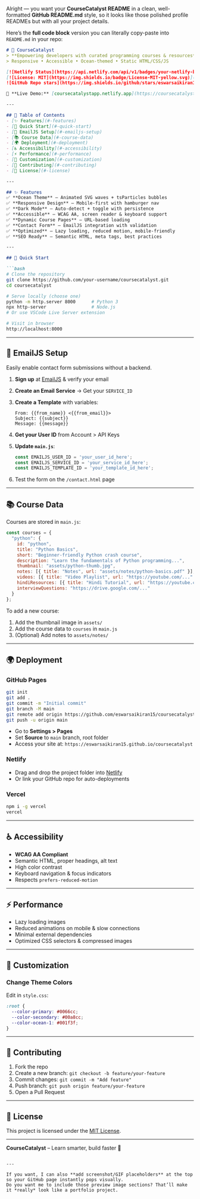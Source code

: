 Alright — you want your **CourseCatalyst README** in a clean, well-formatted **GitHub README.md** style, so it looks like those polished profile READMEs but with all your project details.

Here’s the **full code block** version you can literally copy-paste into `README.md` in your repo:

````markdown
# 🌊 CourseCatalyst
> **Empowering developers with curated programming courses & resources**  
> Responsive • Accessible • Ocean-themed • Static HTML/CSS/JS

[![Netlify Status](https://api.netlify.com/api/v1/badges/your-netlify-badge/deploy-status)](https://coursecatalystapp.netlify.app/)  
[![License: MIT](https://img.shields.io/badge/License-MIT-yellow.svg)](LICENSE)  
![GitHub Repo stars](https://img.shields.io/github/stars/eswarsaikiran15/coursecatalyst?style=social)  

🔗 **Live Demo:** [coursecatalystapp.netlify.app](https://coursecatalystapp.netlify.app/)

---

## 📖 Table of Contents
- [✨ Features](#-features)
- [🚀 Quick Start](#-quick-start)
- [📧 EmailJS Setup](#-emailjs-setup)
- [📚 Course Data](#-course-data)
- [🌍 Deployment](#-deployment)
- [♿ Accessibility](#-accessibility)
- [⚡ Performance](#-performance)
- [🎨 Customization](#-customization)
- [🤝 Contributing](#-contributing)
- [📄 License](#-license)

---

## ✨ Features
✅ **Ocean Theme** – Animated SVG waves + tsParticles bubbles  
✅ **Responsive Design** – Mobile-first with hamburger nav  
✅ **Dark Mode** – Auto-detect + toggle with persistence  
✅ **Accessible** – WCAG AA, screen reader & keyboard support  
✅ **Dynamic Course Pages** – URL-based loading  
✅ **Contact Form** – EmailJS integration with validation  
✅ **Optimized** – Lazy loading, reduced motion, mobile-friendly  
✅ **SEO Ready** – Semantic HTML, meta tags, best practices  

---

## 🚀 Quick Start

```bash
# Clone the repository
git clone https://github.com/your-username/coursecatalyst.git
cd coursecatalyst

# Serve locally (choose one)
python -m http.server 8000      # Python 3
npx http-server                 # Node.js
# Or use VSCode Live Server extension

# Visit in browser
http://localhost:8000
````

---

## 📧 EmailJS Setup

Easily enable contact form submissions without a backend.

1. **Sign up** at [EmailJS](https://www.emailjs.com/) & verify your email
2. **Create an Email Service** → Get your `SERVICE_ID`
3. **Create a Template** with variables:

   ```text
   From: {{from_name}} <{{from_email}}>
   Subject: {{subject}}
   Message: {{message}}
   ```
4. **Get your User ID** from Account > API Keys
5. **Update `main.js`**:

   ```javascript
   const EMAILJS_USER_ID = 'your_user_id_here';
   const EMAILJS_SERVICE_ID = 'your_service_id_here';
   const EMAILJS_TEMPLATE_ID = 'your_template_id_here';
   ```
6. Test the form on the `/contact.html` page

---

## 📚 Course Data

Courses are stored in `main.js`:

```javascript
const courses = {
  "python": {
    id: "python",
    title: "Python Basics",
    short: "Beginner-friendly Python crash course",
    description: "Learn the fundamentals of Python programming...",
    thumbnail: "assets/python-thumb.jpg",
    notes: [{ title: "Notes", url: "assets/notes/python-basics.pdf" }],
    videos: [{ title: "Video Playlist", url: "https://youtube.com/..." }],
    hindiResources: [{ title: "Hindi Tutorial", url: "https://youtube.com/..." }],
    interviewQuestions: "https://drive.google.com/..."
  }
};
```

To add a new course:

1. Add the thumbnail image in `assets/`
2. Add the course data to `courses` in `main.js`
3. (Optional) Add notes to `assets/notes/`

---

## 🌍 Deployment

### **GitHub Pages**

```bash
git init
git add .
git commit -m "Initial commit"
git branch -M main
git remote add origin https://github.com/eswarsaikiran15/coursecatalyst.git
git push -u origin main
```

* Go to **Settings > Pages**
* Set **Source** to `main` branch, root folder
* Access your site at:
  `https://eswarsaikiran15.github.io/coursecatalyst`

### **Netlify**

* Drag and drop the project folder into [Netlify](https://app.netlify.com/)
* Or link your GitHub repo for auto-deployments

### **Vercel**

```bash
npm i -g vercel
vercel
```

---

## ♿ Accessibility

* **WCAG AA Compliant**
* Semantic HTML, proper headings, alt text
* High color contrast
* Keyboard navigation & focus indicators
* Respects `prefers-reduced-motion`

---

## ⚡ Performance

* Lazy loading images
* Reduced animations on mobile & slow connections
* Minimal external dependencies
* Optimized CSS selectors & compressed images

---

## 🎨 Customization

### Change Theme Colors

Edit in `style.css`:

```css
:root {
  --color-primary: #0066cc;
  --color-secondary: #00a8cc;
  --color-ocean-1: #001f3f;
}
```

---

## 🤝 Contributing

1. Fork the repo
2. Create a new branch: `git checkout -b feature/your-feature`
3. Commit changes: `git commit -m "Add feature"`
4. Push branch: `git push origin feature/your-feature`
5. Open a Pull Request

---

## 📄 License

This project is licensed under the [MIT License](LICENSE).

---

**CourseCatalyst** – Learn smarter, build faster 🚀

```

---

If you want, I can also **add screenshot/GIF placeholders** at the top so your GitHub page instantly pops visually.  
Do you want me to include those preview image sections? That’ll make it *really* look like a portfolio project.
```
